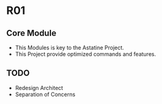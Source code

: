 # R01

## Core Module
- This Modules is key to the Astatine Project.
- This Project provide optimized commands and features.

## TODO
- Redesign Architect
- Separation of Concerns